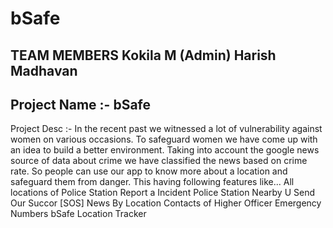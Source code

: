 # bSafe

TEAM MEMBERS
Kokila M (Admin)
Harish Madhavan
------------------------------------------
Project Name :- bSafe
------------------------------------------
Project Desc :-
In the recent past we witnessed a lot of vulnerability against women on various occasions. To safeguard women we have come up with an idea to build a better environment. Taking into account the google news source of data about crime we have classified the news based on crime rate. So people can use our app to know more about a location and safeguard them from danger.
This having following features like... 
All locations of Police Station 
Report a Incident 
Police Station Nearby U 
Send Our Succor [SOS] 
News By Location 
Contacts of Higher Officer 
Emergency Numbers 
bSafe Location Tracker
